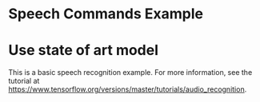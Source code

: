 # Speech Commands Example
# Use state of art model

This is a basic speech recognition example. For more information, see the
tutorial at https://www.tensorflow.org/versions/master/tutorials/audio_recognition.
